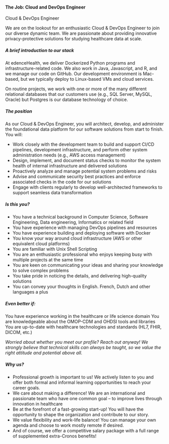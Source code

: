 #### The Job: Cloud and DevOps Engineer

Cloud & DevOps Engineer

We are on the lookout for an enthusiastic Cloud & DevOps Engineer to join our diverse dynamic team. We are passionate about providing innovative privacy-protective solutions for studying healthcare data at scale.

##### A brief introduction to our stack

At edenceHealth, we deliver Dockerized Python programs and infrastructure-related code. We also work in Java, Javascript, and R, and we manage our code on GitHub. Our development environment is Mac-based, but we typically deploy to Linux-based VMs and cloud services.

On routine projects, we work with one or more of the many different relational databases that our customers use (e.g., SQL Server, MySQL, Oracle) but Postgres is our database technology of choice.

##### The position

As our Cloud & DevOps Engineer, you will architect, develop, and administer the foundational data platform for our software solutions from start to finish. You will:

* Work closely with the development team to build and support CI/CD pipelines, development infrastructure, and perform other system administration needs (e.g., AWS access management)
* Design, implement, and document status checks to monitor the system health of internal infrastructure and delivered solutions
* Proactively analyze and manage potential system problems and risks
* Advise and communicate security best practices and enforce associated checks in the code for our solutions
* Engage with clients regularly to develop well-architected frameworks to support seamless data transformation

##### Is this you?

* You have a technical background in Computer Science, Software Engineering, Data engineering, Informatics or related field
* You have experience with managing DevOps pipelines and resources
* You have experience building and deploying software with Docker
* You know your way around cloud infrastructure (AWS or other equivalent cloud platforms)
* You are familiar with Unix Shell Scripting
* You are an enthusiastic professional who enjoys keeping busy with multiple projects at the same time
* You are keen on communicating your ideas and sharing your knowledge to solve complex problems
* You take pride in noticing the details, and delivering high-quality solutions
* You can convey your thoughts in English. French, Dutch and other languages a plus

##### Even better if:

You have experience working in the healthcare or life science domain
You are knowledgeable about the OMOP-CDM and OHDSI tools and libraries
You are up-to-date with healthcare technologies and standards (HL7, FHIR, DICOM, etc.)

_Worried about whether you meet our profile? Reach out anyway! We strongly believe that   technical skills can always be taught, so we value the right attitude and potential above all._

##### Why us?
* Professional growth is important to us! We actively listen to you and offer both formal and informal learning opportunities to reach your career goals.
* We care about making a difference! We are an international and passionate team who have one common goal – to improve lives through innovation in healthcare
* Be at the forefront of a fast-growing start-up! You will have the opportunity to shape the organization and contribute to our story.
* We value flexibility and work-life balance! You can manage your own agenda and choose to work mostly remote if desired.
* And of course, we offer a competitive salary package with a full range of supplemented extra-Cronos benefits!
